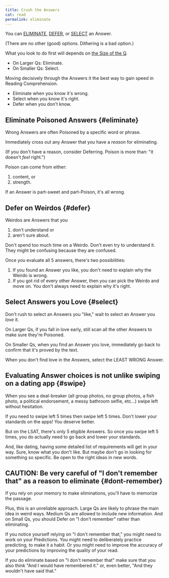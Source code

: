 ```yaml
---
title: Crush the Answers
cat: read
permalink: eliminate
---
```


You can [ELIMINATE](#eliminate), [DEFER](#defer), or [SELECT](#select) an Answer. 

(There are no other (good) options. Dithering is a bad option.)

What you look to do first will depends on [the Size of the Q](size.html).
- On Larger Qs: Eliminate.
- On Smaller Qs: Select.

Moving decisively through the Answers it the best way to gain speed in Reading Comprehension.
- Eliminate when you know it's wrong.
- Select when you know it's right.
- Defer when you don't know.

## Eliminate Poisoned Answers {#eliminate}

Wrong Answers are often Poisoned by a specific word or phrase. 

Immediately cross out any Answer that you have a *reason* for eliminating. 

(If you don't have a reason, consider Deferring. Poison is more than: "it doesn't *feel* right.")

Poison can come from either:

1. content, or
2. strength.

If an Answer is part-sweet and part-Poison, it's all wrong.

## Defer on Weirdos {#defer}

Weirdos are Answers that you 

1. don't understand or
2. aren't sure about.

Don't spend too much time on a Weirdo. Don't even try to understand it. They might be confusing because they are confused.

Once you evaluate all 5 answers, there's two possibilities:

1. If you found an Answer you like, you don't need to explain why the Weirdo is wrong.
2. If you got rid of every other Answer, then you can pick the Weirdo and move on. You don't always need to explain why it's right.

## Select Answers you Love {#select}

Don't rush to select an Answers you "like," wait to select an Answer you *love* it.

On Larger Qs, if you fall in love early, still scan all the other Answers to make sure they're Poisoned.

On Smaller Qs, when you find an Answer you love, immediately go back to confirm that it's proved by the text.

When you don't find love in the Answers, select the LEAST WRONG Answer.

## Evaluating Answer choices is not unlike swiping on a dating app {#swipe}

When you see a deal-breaker (all group photos, no group photos, a fish photo, a political endorsement, a messy bathroom selfie, etc...) swipe left without hesitation.

If you need to swipe left 5 times then swipe left 5 times. Don't lower your standards on the apps! You deserve better.

But on the LSAT, there's only 5 eligible Answers. So once you swipe left 5 times, you do actually need to go back and lower your standards.

And, like dating, having some detailed list of requirements will get in your way. Sure, know what you don't like. But maybe don't go in looking for something so specific. Be open to the right ideas in new words.

## CAUTION: Be very careful of "I don't remember that" as a reason to eliminate {#dont-remember}

If you rely on your memory to make eliminations, you'll have to memorize the passage.

Plus, this is an unreliable approach. Large Qs are likely to phrase the main idea in weird ways. Medium Qs are allowed to include new information. And on Small Qs, you should Defer on "I don't remember" rather than eliminating.

If you notice yourself relying on "I don't remember that," you might need to work on your Predictions. You might need to deliberately practice predicting, to make it a habit. Or you might need to improve the accuracy of your predictions by improving the quality of your read.

If you do eliminate based on "I don't remember that" make sure that you also think "And I would have remembered it." or, even better, "And they wouldn't have said that."
